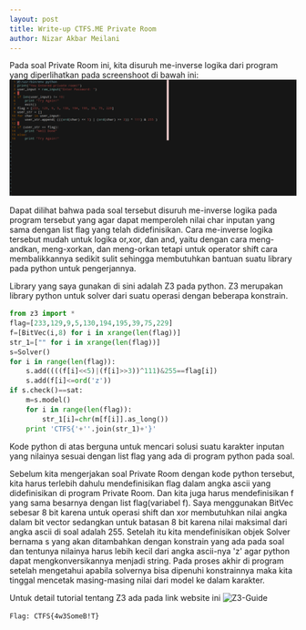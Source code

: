 ```yaml
---
layout: post
title: Write-up CTFS.ME Private Room
author: Nizar Akbar Meilani
---
```

Pada soal Private Room ini, kita disuruh me-inverse logika dari program yang diperlihatkan pada screenshoot di bawah ini:
![privateroom screenshoot](https://raw.githubusercontent.com/nizarakbarm/nizarakbarm.github.io/master/images/privateroom.png "Screenshoot Private Room")

Dapat dilihat bahwa pada soal tersebut disuruh me-inverse logika pada program tersebut yang agar dapat memperoleh nilai char inputan yang sama dengan list flag yang telah didefinisikan. Cara me-inverse logika tersebut mudah untuk logika or,xor, dan and, yaitu dengan cara meng-andkan, meng-xorkan, dan meng-orkan tetapi untuk operator shift cara membalikkannya sedikit sulit sehingga membutuhkan bantuan suatu library pada python untuk pengerjannya.

Library yang saya gunakan di sini adalah Z3 pada python. Z3 merupakan library python untuk solver dari suatu operasi dengan beberapa konstrain.
```python
from z3 import *
flag=[233,129,9,5,130,194,195,39,75,229]
f=[BitVec(i,8) for i in xrange(len(flag))]
str_1=["" for i in xrange(len(flag))]
s=Solver()
for i in range(len(flag)):
    s.add((((f[i]<<5)|(f[i]>>3))^111)&255==flag[i])
    s.add(f[i]<=ord('z'))
if s.check()==sat:
    m=s.model()
    for i in range(len(flag)):
        str_1[i]=chr(m[f[i]].as_long())
    print 'CTFS{'+''.join(str_1)+'}'
```

Kode python di atas berguna untuk mencari solusi suatu karakter inputan yang nilainya sesuai dengan list flag yang ada di program python pada soal.

Sebelum kita mengerjakan soal Private Room dengan kode python tersebut, kita harus terlebih dahulu mendefinisikan flag dalam angka ascii yang didefinisikan di program Private Room. Dan kita juga harus mendefinisikan f yang sama besarnya dengan list flag(variabel f). Saya menggunakan BitVec sebesar 8 bit karena untuk operasi shift dan xor membutuhkan nilai angka dalam bit vector sedangkan untuk batasan 8 bit karena nilai maksimal dari angka ascii di soal adalah 255. Setelah itu kita mendefinisikan objek Solver bernama s yang akan ditambahkan dengan konstrain yang ada pada soal dan tentunya nilainya harus lebih kecil dari angka ascii-nya 'z' agar python dapat mengkonversikannya menjadi string. Pada proses akhir di program setelah mengetahui apabila solvernya bisa dipenuhi konstrainnya maka kita tinggal mencetak masing-masing nilai dari model ke dalam karakter.

Untuk detail tutorial tentang Z3 ada pada link website ini ![Z3-Guide](https://rise4fun.com/z3/tutorial)

`Flag: CTFS{4w3SomeB!T}`

